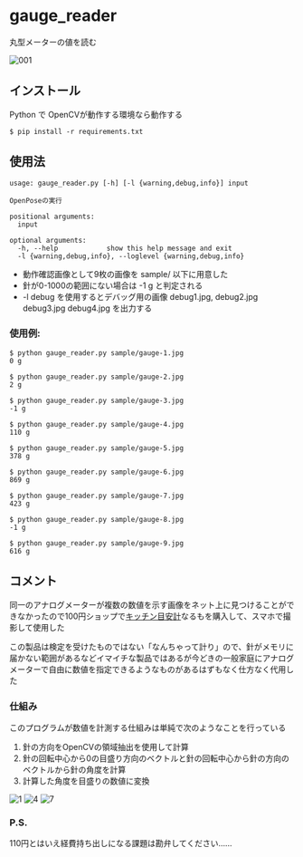 # gauge_reader
丸型メーターの値を読む

![001](https://user-images.githubusercontent.com/91955493/148638130-7bf7d12f-80ab-479f-8d1c-0043e79d1ffc.jpg)


## インストール

Python で OpenCVが動作する環境なら動作する
```
$ pip install -r requirements.txt
```

## 使用法

```
usage: gauge_reader.py [-h] [-l {warning,debug,info}] input

OpenPoseの実行

positional arguments:
  input

optional arguments:
  -h, --help            show this help message and exit
  -l {warning,debug,info}, --loglevel {warning,debug,info}

```

- 動作確認画像として9枚の画像を sample/ 以下に用意した
- 針が0-1000の範囲にない場合は -1 g と判定される
- -l debug を使用するとデバッグ用の画像 debug1.jpg, debug2.jpg debug3.jpg debug4.jpg を出力する

### 使用例:

```
$ python gauge_reader.py sample/gauge-1.jpg
0 g

$ python gauge_reader.py sample/gauge-2.jpg
2 g

$ python gauge_reader.py sample/gauge-3.jpg
-1 g

$ python gauge_reader.py sample/gauge-4.jpg
110 g

$ python gauge_reader.py sample/gauge-5.jpg
378 g

$ python gauge_reader.py sample/gauge-6.jpg
869 g

$ python gauge_reader.py sample/gauge-7.jpg
423 g

$ python gauge_reader.py sample/gauge-8.jpg
-1 g

$ python gauge_reader.py sample/gauge-9.jpg
616 g
```

## コメント

同一のアナログメーターが複数の数値を示す画像をネット上に見つけることができなかったので100円ショップで[キッチン目安計](https://watts-online.jp/products/5470)なるもを購入して、スマホで撮影して使用した

この製品は検定を受けたものではない「なんちゃって計り」ので、針がメモリに届かない範囲があるなどイマイチな製品ではあるが今どきの一般家庭にアナログメーターで自由に数値を指定できるようなものがあるはずもなく仕方なく代用した

### 仕組み

このプログラムが数値を計測する仕組みは単純で次のようなことを行っている

1. 針の方向をOpenCVの領域抽出を使用して計算
2. 針の回転中心から0の目盛り方向のベクトルと針の回転中心から針の方向のベクトルから針の角度を計算
3. 計算した角度を目盛りの数値に変換

![1](https://user-images.githubusercontent.com/91955493/148638058-871e5c60-1db1-4dd4-a6ac-d733fd7d9219.jpg)
![4](https://user-images.githubusercontent.com/91955493/148638060-e9ff8f55-88c9-4ca5-a827-be3d36d5610c.jpg)
![7](https://user-images.githubusercontent.com/91955493/148638061-87eea91b-fc90-470e-b8f3-b19b81df02b1.jpg)

### P.S.

110円とはいえ経費持ち出しになる課題は勘弁してください……
